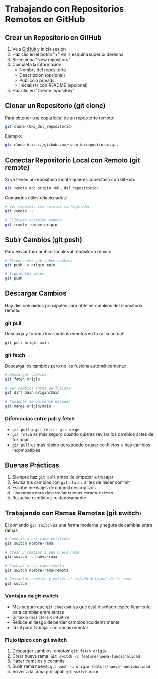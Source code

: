 # Trabajando con Repositorios Remotos en GitHub

## Crear un Repositorio en GitHub
1. Ve a [GitHub](https://github.com) y inicia sesión
2. Haz clic en el botón "+" en la esquina superior derecha
3. Selecciona "New repository"
4. Completa la información:
   - Nombre del repositorio
   - Descripción (opcional)
   - Público o privado
   - Inicializar con README (opcional)
5. Haz clic en "Create repository"

## Clonar un Repositorio (git clone)
Para obtener una copia local de un repositorio remoto:
```bash
git clone <URL_del_repositorio>
```
Ejemplo:
```bash
git clone https://github.com/usuario/repositorio.git
```

## Conectar Repositorio Local con Remoto (git remote)
Si ya tienes un repositorio local y quieres conectarlo con GitHub:
```bash
git remote add origin <URL_del_repositorio>
```
Comandos útiles relacionados:
```bash
# Ver repositorios remotos configurados
git remote -v

# Eliminar conexión remota
git remote remove origin
```

## Subir Cambios (git push)
Para enviar tus cambios locales al repositorio remoto:
```bash
# Primera vez que subes cambios
git push -u origin main

# Siguientes veces
git push
```

## Descargar Cambios
Hay dos comandos principales para obtener cambios del repositorio remoto:

### git pull
Descarga y fusiona los cambios remotos en tu rama actual:
```bash
git pull origin main
```

### git fetch
Descarga los cambios pero no los fusiona automáticamente:
```bash
# Descargar cambios
git fetch origin

# Ver cambios antes de fusionar
git diff main origin/main

# Fusionar manualmente después
git merge origin/main
```

### Diferencias entre pull y fetch
- `git pull` = `git fetch` + `git merge`
- `git fetch` es más seguro cuando quieres revisar los cambios antes de fusionar
- `git pull` es más rápido pero puede causar conflictos si hay cambios incompatibles

## Buenas Prácticas
1. Siempre haz `git pull` antes de empezar a trabajar
2. Revisa tus cambios con `git status` antes de hacer commit
3. Escribe mensajes de commit descriptivos
4. Usa ramas para desarrollar nuevas características
5. Resuelve conflictos cuidadosamente

## Trabajando con Ramas Remotas (git switch)
El comando `git switch` es una forma moderna y segura de cambiar entre ramas:

```bash
# Cambiar a una rama existente
git switch nombre-rama

# Crear y cambiar a una nueva rama
git switch -c nueva-rama

# Cambiar a una rama remota
git switch nombre-rama-remota

# Descartar cambios y volver al estado original de la rama
git switch -
```

### Ventajas de git switch
- Más seguro que `git checkout` ya que está diseñado específicamente para cambiar entre ramas
- Sintaxis más clara e intuitiva
- Reduce el riesgo de perder cambios accidentalmente
- Ideal para trabajar con ramas remotas

### Flujo típico con git switch
1. Descargar cambios remotos: `git fetch origin`
2. Crear nueva rama: `git switch -c feature/nueva-funcionalidad`
3. Hacer cambios y commits
4. Subir rama nueva: `git push -u origin feature/nueva-funcionalidad`
5. Volver a la rama principal: `git switch main`
